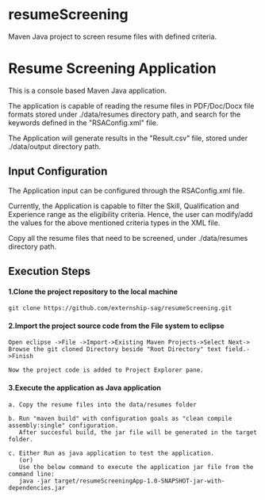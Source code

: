 # resumeScreening
Maven Java project to screen resume files with defined criteria.

# **Resume Screening Application**

This is a console based Maven Java application.

The application is capable of reading the resume files in PDF/Doc/Docx file formats stored under ./data/resumes directory path, and search for the keywords defined in the "RSAConfig.xml" file.

The Application will generate results in the "Result.csv" file, stored under ./data/output directory path.

## **Input Configuration**
The Application input can be configured through the RSAConfig.xml file.

Currently, the Application is capable to filter the Skill, Qualification and Experience range as the eligibility criteria.
Hence, the user can modify/add the values for the above mentioned criteria types in the XML file.

Copy all the resume files that need to be screened, under ./data/resumes directory path.


## **Execution Steps**

#### 1.Clone the project repository to the local machine

    git clone https://github.com/externship-sag/resumeScreening.git
    
#### 2.Import the project source code from the File system to eclipse
  
    Open eclipse ->File ->Import->Existing Maven Projects->Select Next-> Browse the git cloned Directory beside "Root Directory" text field.->Finish

    Now the project code is added to Project Explorer pane.

#### 3.Execute the application as Java application
    a. Copy the resume files into the data/resumes folder
    
    b. Run "maven build" with configuration goals as "clean compile assembly:single" configuration. 
       After succesful build, the jar file will be generated in the target folder. 
    
    c. Either Run as java application to test the application.
       (or)
       Use the below command to execute the application jar file from the command line:
       java -jar target/resumeScreeningApp-1.0-SNAPSHOT-jar-with-dependencies.jar
    

